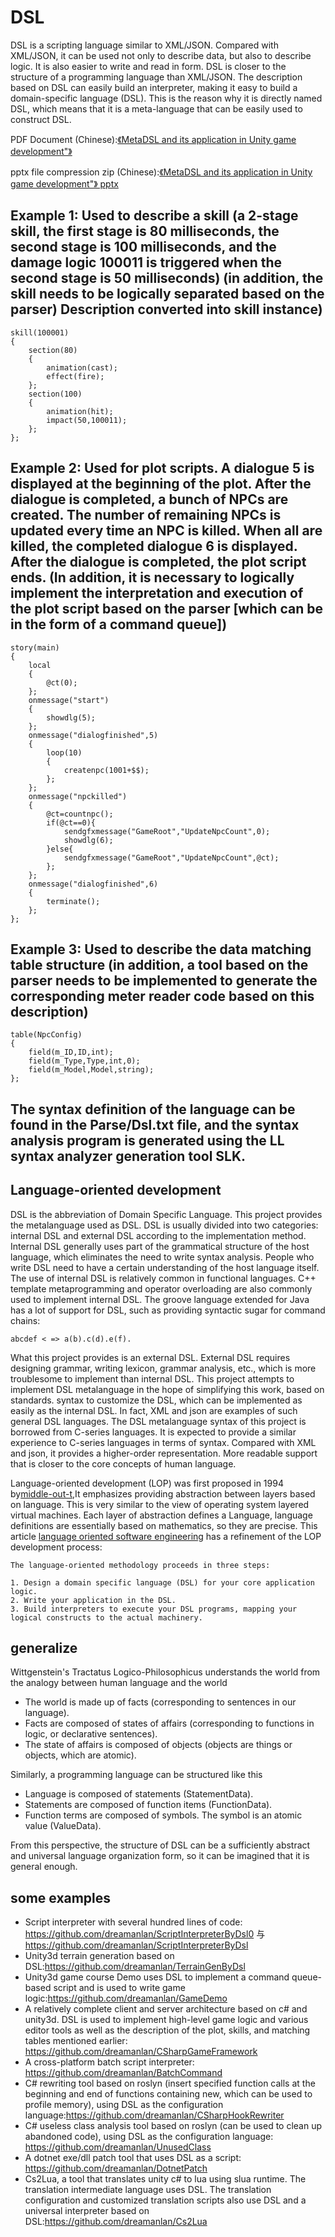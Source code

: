 # DSL
DSL is a scripting language similar to XML/JSON. Compared with XML/JSON, it can be used not only to describe data, but also to describe logic. It is also easier to write and read in form. DSL is closer to the structure of a programming language than XML/JSON. The description based on DSL can easily build an interpreter, making it easy to build a domain-specific language (DSL). This is the reason why it is directly named DSL, which means that it is a meta-language that can be easily used to construct DSL.

PDF Document (Chinese):[《MetaDSL and its application in Unity game development"》](https://github.com/dreamanlan/MetaDSL/blob/master/MetaDSL%20and%20its%20application%20in%20Unity%20game%20development.pdf "MetaDSL及在Unity游戏开发中的应用")

pptx file compression zip (Chinese):[《MetaDSL and its application in Unity game development"》 pptx]( https://github.com/dreamanlan/MetaDSL/blob/master/MetaDSL%20and%20its%20application%20in%20Unity%20game%20development.zip "MetaDSL及在Unity游戏开发中的应用 pptx")

## Example 1: Used to describe a skill (a 2-stage skill, the first stage is 80 milliseconds, the second stage is 100 milliseconds, and the damage logic 100011 is triggered when the second stage is 50 milliseconds) (in addition, the skill needs to be logically separated based on the parser) Description converted into skill instance)
```
skill(100001)
{
	section(80)	
	{	
		animation(cast);		
		effect(fire);		
	};	
	section(100)	
	{	
		animation(hit);		
		impact(50,100011);		
	};	
};
```

## Example 2: Used for plot scripts. A dialogue 5 is displayed at the beginning of the plot. After the dialogue is completed, a bunch of NPCs are created. The number of remaining NPCs is updated every time an NPC is killed. When all are killed, the completed dialogue 6 is displayed. After the dialogue is completed, the plot script ends. (In addition, it is necessary to logically implement the interpretation and execution of the plot script based on the parser [which can be in the form of a command queue])

```
story(main)
{
	local	
	{	
		@ct(0);		
	};	
	onmessage("start")	
	{	
		showdlg(5);		
	};	
	onmessage("dialogfinished",5)	
	{	
		loop(10)		
		{		
			createnpc(1001+$$);			
		};		
	};	
	onmessage("npckilled")	
	{	
		@ct=countnpc();		
		if(@ct==0){		
			sendgfxmessage("GameRoot","UpdateNpcCount",0);			
			showdlg(6);			
		}else{		
			sendgfxmessage("GameRoot","UpdateNpcCount",@ct);			
		};		
	};	
	onmessage("dialogfinished",6)	
	{	
		terminate();		
	};	
};
```

## Example 3: Used to describe the data matching table structure (in addition, a tool based on the parser needs to be implemented to generate the corresponding meter reader code based on this description)

```
table(NpcConfig)
{
	field(m_ID,ID,int);	
	field(m_Type,Type,int,0);	
	field(m_Model,Model,string);	
};
```

## The syntax definition of the language can be found in the Parse/Dsl.txt file, and the syntax analysis program is generated using the LL syntax analyzer generation tool SLK.

## Language-oriented development
DSL is the abbreviation of Domain Specific Language. This project provides the metalanguage used as DSL. DSL is usually divided into two categories: internal DSL and external DSL according to the implementation method. Internal DSL generally uses part of the grammatical structure of the host language, which eliminates the need to write syntax analysis. People who write DSL need to have a certain understanding of the host language itself. The use of internal DSL is relatively common in functional languages. C++ template metaprogramming and operator overloading are also commonly used to implement internal DSL. The groove language extended for Java has a lot of support for DSL, such as providing syntactic sugar for command chains:
```
abcdef < => a(b).c(d).e(f).
```

What this project provides is an external DSL. External DSL requires designing grammar, writing lexicon, grammar analysis, etc., which is more troublesome to implement than internal DSL. This project attempts to implement DSL metalanguage in the hope of simplifying this work, based on standards. syntax to customize the DSL, which can be implemented as easily as the internal DSL. In fact, XML and json are examples of such general DSL languages. The DSL metalanguage syntax of this project is borrowed from C-series languages. It is expected to provide a similar experience to C-series languages ​​in terms of syntax. Compared with XML and json, it provides a higher-order representation. More readable support that is closer to the core concepts of human language.


Language-oriented development (LOP) was first proposed in 1994 by[middle-out-t](http://www.gkc.org.uk/martin/papers/middle-out-t.pdf),It emphasizes providing abstraction between layers based on language. This is very similar to the view of operating system layered virtual machines. Each layer of abstraction defines a Language, language definitions are essentially based on mathematics, so they are precise.  This article [language oriented software engineering](https://parametri.city/blog/2018-12-23-language-oriented-software-engineering/index.html) has a refinement of the LOP development process:
```
The language-oriented methodology proceeds in three steps:

1. Design a domain specific language (DSL) for your core application logic.
2. Write your application in the DSL.
3. Build interpreters to execute your DSL programs, mapping your logical constructs to the actual machinery.
```

## generalize

Wittgenstein's Tractatus Logico-Philosophicus understands the world from the analogy between human language and the world

- The world is made up of facts (corresponding to sentences in our language).
- Facts are composed of states of affairs (corresponding to functions in logic, or declarative sentences).
- The state of affairs is composed of objects (objects are things or objects, which are atomic).

Similarly, a programming language can be structured like this

- Language is composed of statements (StatementData).
- Statements are composed of function items (FunctionData).
- Function terms are composed of symbols. The symbol is an atomic value (ValueData).

From this perspective, the structure of DSL can be a sufficiently abstract and universal language organization form, so it can be imagined that it is general enough.

## some examples
- Script interpreter with several hundred lines of code: https://github.com/dreamanlan/ScriptInterpreterByDsl0 与 https://github.com/dreamanlan/ScriptInterpreterByDsl
- Unity3d terrain generation based on DSL:https://github.com/dreamanlan/TerrainGenByDsl
- Unity3d game course Demo uses DSL to implement a command queue-based script and is used to write game logic:https://github.com/dreamanlan/GameDemo
- A relatively complete client and server architecture based on c# and unity3d. DSL is used to implement high-level game logic and various editor tools as well as the description of the plot, skills, and matching tables mentioned earlier: https://github.com/dreamanlan/CSharpGameFramework
- A cross-platform batch script interpreter: https://github.com/dreamanlan/BatchCommand
- C# rewriting tool based on roslyn (insert specified function calls at the beginning and end of functions containing new, which can be used to profile memory), using DSL as the configuration language:https://github.com/dreamanlan/CSharpHookRewriter
- C# useless class analysis tool based on roslyn (can be used to clean up abandoned code), using DSL as the configuration language: https://github.com/dreamanlan/UnusedClass
- A dotnet exe/dll patch tool that uses DSL as a script: https://github.com/dreamanlan/DotnetPatch
- Cs2Lua, a tool that translates unity c# to lua using slua runtime. The translation intermediate language uses DSL. The translation configuration and customized translation scripts also use DSL and a universal interpreter based on DSL:https://github.com/dreamanlan/Cs2Lua
